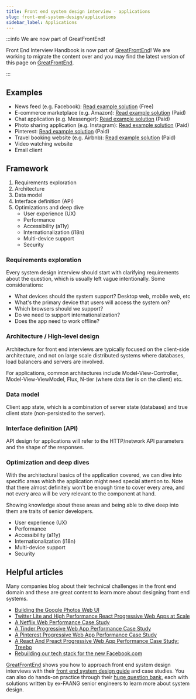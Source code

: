 ```yaml
---
title: Front end system design interview - applications
slug: front-end-system-design/applications
sidebar_label: Applications
---
```


:::info We are now part of GreatFrontEnd!

Front End Interview Handbook is now part of [GreatFrontEnd](https://www.greatfrontend.com)! We are working to migrate the content over and you may find the latest version of this page on [GreatFrontEnd](https://www.greatfrontend.com/system-design/types-of-questions).

:::

## Examples

- News feed (e.g. Facebook): [Read example solution](https://www.greatfrontend.com/questions/system-design/news-feed-facebook) (Free)
- E-commerce marketplace (e.g. Amazon): [Read example solution](https://www.greatfrontend.com/questions/system-design/e-commerce-amazon) (Paid)
- Chat application (e.g. Messenger): [Read example solution](https://www.greatfrontend.com/questions/system-design/chat-application-messenger) (Paid)
- Photo sharing application (e.g. Instagram): [Read example solution](https://www.greatfrontend.com/questions/system-design/photo-sharing-instagram) (Paid)
- Pinterest: [Read example solution](https://www.greatfrontend.com/questions/system-design/pinterest) (Paid)
- Travel booking website (e.g. Airbnb): [Read example solution](https://www.greatfrontend.com/questions/system-design/travel-booking-airbnb) (Paid)
- Video watching website
- Email client

## Framework

1. Requirements exploration
1. Architecture
1. Data model
1. Interface definition (API)
1. Optimizations and deep dive
   - User experience (UX)
   - Performance
   - Accessibility (a11y)
   - Internationalization (i18n)
   - Multi-device support
   - Security

### Requirements exploration

Every system design interview should start with clarifying requirements about the question, which is usually left vague intentionally. Some considerations:

- What devices should the system support? Desktop web, mobile web, etc
- What's the primary device that users will access the system on?
- Which browsers should we support?
- Do we need to support internationalization?
- Does the app need to work offline?

### Architecture / High-level design

Architecture for front end interviews are typically focused on the client-side architecture, and not on large scale distributed systems where databases, load balancers and servers are involved.

For applications, common architectures include Model-View-Controller, Model-View-ViewModel, Flux, N-tier (where data tier is on the client) etc.

### Data model

Client app state, which is a combination of server state (database) and true client state (non-persisted to the server).

### Interface definition (API)

API design for applications will refer to the HTTP/network API parameters and the shape of the responses.

### Optimization and deep dives

With the architectural basics of the application covered, we can dive into specific areas which the application might need special attention to. Note that there almost definitely won't be enough time to cover every area, and not every area will be very relevant to the component at hand.

Showing knowledge about these areas and being able to dive deep into them are traits of senior developers.

- User experience (UX)
- Performance
- Accessibility (a11y)
- Internationalization (i18n)
- Multi-device support
- Security

## Helpful articles

Many companies blog about their technical challenges in the front end domain and these are great content to learn more about designing front end systems.

- [Building the Google Photos Web UI](https://medium.com/google-design/google-photos-45b714dfbed1)
- [Twitter Lite and High Performance React Progressive Web Apps at Scale](https://medium.com/@paularmstrong/twitter-lite-and-high-performance-react-progressive-web-apps-at-scale-d28a00e780a3)
- [A Netflix Web Performance Case Study](https://medium.com/dev-channel/a-netflix-web-performance-case-study-c0bcde26a9d9)
- [A Tinder Progressive Web App Performance Case Study](https://medium.com/@addyosmani/a-tinder-progressive-web-app-performance-case-study-78919d98ece0)
- [A Pinterest Progressive Web App Performance Case Study](https://medium.com/dev-channel/a-pinterest-progressive-web-app-performance-case-study-3bd6ed2e6154)
- [A React And Preact Progressive Web App Performance Case Study: Treebo](https://medium.com/dev-channel/treebo-a-react-and-preact-progressive-web-app-performance-case-study-5e4f450d5299)
- [Rebuilding our tech stack for the new Facebook.com](https://engineering.fb.com/2020/05/08/web/facebook-redesign/)

[GreatFrontEnd](https://www.greatfrontend.com/) shows you how to approach front end system design interviews with their [front end system design guide](https://www.greatfrontend.com/system-design) and case studies. You can also do hands-on practice through their [huge question bank](https://www.greatfrontend.com/get-started), each with solutions written by ex-FAANG senior engineers to learn more about system design. 
